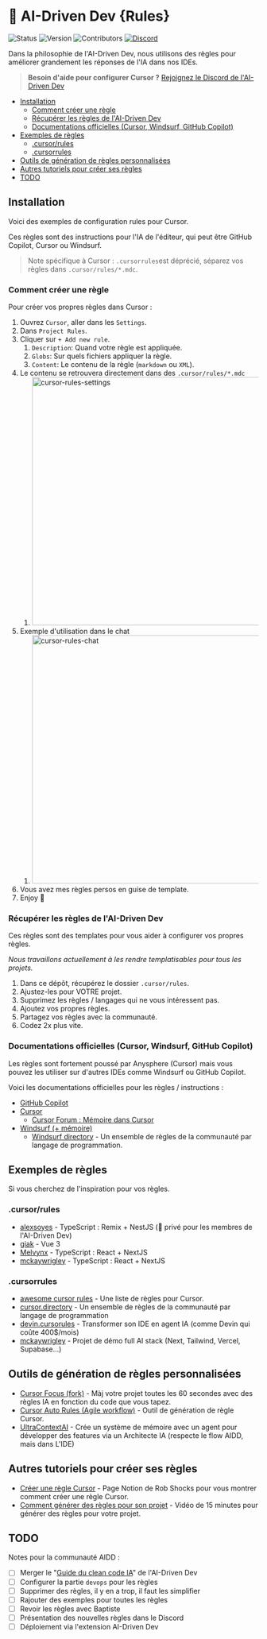 # 📐 AI-Driven Dev {Rules}

![Status](https://img.shields.io/badge/status-active-brightgreen)
![Version](https://img.shields.io/badge/version-2.0.0-blue)
![Contributors](https://img.shields.io/badge/contributors-welcome-orange)
[![Discord](https://img.shields.io/discord/1173363373115723796?color=7289da&label=discord&logo=discord&logoColor=white)](https://discord.gg/invite/ai-driven-dev)

Dans la philosophie de l'AI-Driven Dev, nous utilisons des règles pour améliorer grandement les réponses de l'IA dans nos IDEs.

>
> **Besoin d'aide pour configurer Cursor ?** [Rejoignez le Discord de l'AI-Driven Dev](https://discord.gg/invite/ai-driven-dev)
>

- [Installation](#installation)
  - [Comment créer une règle](#comment-créer-une-règle)
  - [Récupérer les règles de l'AI-Driven Dev](#récupérer-les-règles-de-lai-driven-dev)
  - [Documentations officielles (Cursor, Windsurf, GitHub Copilot)](#documentations-officielles-cursor-windsurf-github-copilot)
- [Exemples de règles](#exemples-de-règles)
  - [.cursor/rules](#cursorrules)
  - [.cursorrules](#cursorrules-1)
- [Outils de génération de règles personnalisées](#outils-de-génération-de-règles-personnalisées)
- [Autres tutoriels pour créer ses règles](#autres-tutoriels-pour-créer-ses-règles)
- [TODO](#todo)

## Installation

Voici des exemples de configuration rules pour Cursor.

Ces règles sont des instructions pour l'IA de l'éditeur, qui peut être GitHub Copilot, Cursor ou Windsurf.

> Note spécifique à Cursor : `.cursorrules`est déprécié, séparez vos règles dans `.cursor/rules/*.mdc`.

### Comment créer une règle

Pour créer vos propres règles dans Cursor :

1. Ouvrez `Cursor`, aller dans les `Settings`.
2. Dans `Project Rules`.
3. Cliquer sur `+ Add new rule`.
   1. `Description`: Quand votre règle est appliquée.
   2. `Globs`: Sur quels fichiers appliquer la règle.
   3. `Content`: Le contenu de la règle (`markdown` ou `XML`).
4. Le contenu se retrouvera directement dans des `.cursor/rules/*.mdc`
   1. <img src="https://alexsoyes.com/wp-content/uploads/2025/02/cursor-project-rules.png" width="500" alt="cursor-rules-settings">
5. Exemple d'utilisation dans le chat
   1. <img src="https://alexsoyes.com/wp-content/uploads/2025/02/cursor-chat-rules.png" width="500" alt="cursor-rules-chat">
6. Vous avez mes règles persos en guise de template.
7. Enjoy 🙂

### Récupérer les règles de l'AI-Driven Dev

Ces règles sont des templates pour vous aider à configurer vos propres règles.

*Nous travaillons actuellement à les rendre templatisables pour tous les projets.*

1. Dans ce dépôt, récupérez le dossier `.cursor/rules`.
2. Ajustez-les pour VOTRE projet.
3. Supprimez les règles / langages qui ne vous intéressent pas.
4. Ajoutez vos propres règles.
5. Partagez vos règles avec la communauté.
6. Codez 2x plus vite.

### Documentations officielles (Cursor, Windsurf, GitHub Copilot)

Les règles sont fortement poussé par Anysphere (Cursor) mais vous pouvez les utiliser sur d'autres IDEs comme Windsurf ou GitHub Copilot.

Voici les documentations officielles pour les règles / instructions :

- [GitHub Copilot](https://docs.github.com/fr/copilot/customizing-copilot/adding-custom-instructions-for-github-copilot?tool=vscode)
- [Cursor](https://docs.cursor.com/context/rules-for-ai)
  - [Cursor Forum : Mémoire dans Cursor](https://forum.cursor.com/t/rules-for-ultra-context-memories-lessons-scratchpad-with-plan-and-act-modes/48792/21?page=2)
- [Windsurf (+ mémoire)](https://docs.codeium.com/windsurf/memories)
  - [Windsurf directory](https://codeium.com/windsurf/directory) - Un ensemble de règles de la communauté par langage de programmation.

## Exemples de règles

Si vous cherchez de l'inspiration pour vos règles.

### .cursor/rules

- [alexsoyes](https://github.com/ai-driven-dev/le-journal/tree/main/.cursor/rules) - TypeScript : Remix + NestJS (🔐 privé pour les membres de l'AI-Driven Dev)
- [giak](https://github.com/giak/cv-generator/tree/main/.cursor/rules) - Vue 3
- [Melvynx](https://github.com/Melvynx/cursor.rules) - TypeScript : React + NextJS
- [mckaywrigley](https://github.com/mckaywrigley/mckays-app-template/tree/main/.cursor/rules) - TypeScript : React + NextJS

### .cursorrules

- [awesome cursor rules](https://github.com/PatrickJS/awesome-cursorrules) - Une liste de règles pour Cursor.
- [cursor.directory](https://cursor.directory/rules) - Un ensemble de règles de la communauté par langage de programmation
- [devin.cursorules](https://github.com/grapeot/devin.cursorrules/blob/master/.cursorrules) - Transformer son IDE en agent IA (comme Devin qui coûte 400$/mois)
- [mckaywrigley](https://github.com/mckaywrigley/mckays-app-template/blob/main/.cursorrules) - Projet de démo full AI stack (Next, Tailwind, Vercel, Supabase...)

## Outils de génération de règles personnalisées

- [Cursor Focus (fork)](https://github.com/RenjiYuusei/CursorFocus) - Màj votre projet toutes les 60 secondes avec des règles IA en fonction du code que vous tapez.
- [Cursor Auto Rules (Agile workflow)](https://github.com/bmadcode/cursor-auto-rules-agile-workflow/) - Outil de génération de règle Cursor.
- [UltraContextAI](https://github.com/T1nker-1220/UltraContextAI) - Crée un système de mémoire avec un agent pour développer des features via un Architecte IA (respecte le flow AIDD, mais dans L'IDE)

## Autres tutoriels pour créer ses règles

- [Créer une règle Cursor](https://notes.switchdimension.com/cursor-ai-rules) - Page Notion de Rob Shocks pour vous montrer comment créer une règle Cursor.
- [Comment générer des règles pour son projet](https://www.youtube.com/watch?v=jEhvwYkI-og) - Vidéo de 15 minutes pour générer des règles pour votre projet.

## TODO

Notes pour la communauté AIDD :

- [ ] Merger le "[Guide du clean code IA](https://www.notion.so/alexsoyes/Guide-du-Clean-Code-avec-IA-17799aa702668072b1f6fccebb8a0ba0?pvs=4)" de l'AI-Driven Dev
- [ ] Configurer la partie `devops` pour les règles
- [ ] Supprimer des règles, il y en a trop, il faut les simplifier
- [ ] Rajouter des exemples pour toutes les règles
- [ ] Revoir les règles avec Baptiste
- [ ] Présentation des nouvelles règles dans le Discord
- [ ] Déploiement via l'extension AI-Driven Dev

